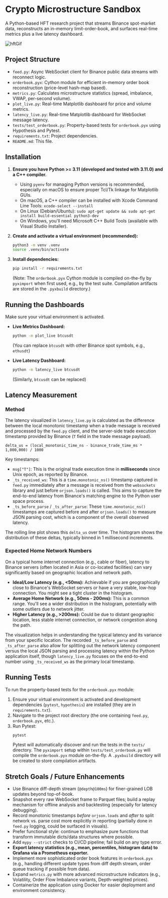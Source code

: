 # Crypto Microstructure Sandbox

A Python-based HFT research project that streams Binance spot-market data, reconstructs an in-memory limit-order-book, and surfaces real-time metrics plus a live latency dashboard.

![hftGif](https://github.com/user-attachments/assets/b1745aec-1c63-492c-a696-b47c2de76170)

## Project Structure

- `feed.py`: Async WebSocket client for Binance public data streams with reconnect logic.
- `orderbook.pyx`: Cython module for efficient in-memory order book reconstruction (price-level hash-map based).
- `metrics.py`: Calculates microstructure statistics (spread, imbalance, VWAP, per-second volume).
- `plot_live.py`: Real-time Matplotlib dashboard for price and volume metrics.
- `latency_live.py`: Real-time Matplotlib dashboard for WebSocket message latency.
- `tests/test_orderbook.py`: Property-based tests for `orderbook.pyx` using Hypothesis and Pytest.
- `requirements.txt`: Project dependencies.
- `README.md`: This file.

## Installation

1.  **Ensure you have Python >= 3.11 (developed and tested with 3.11.0) and a C++ compiler.**
    *   Using `pyenv` for managing Python versions is recommended, especially on macOS to ensure proper Tcl/Tk linkage for Matplotlib GUIs.
    *   On macOS, a C++ compiler can be installed with Xcode Command Line Tools: `xcode-select --install`
    *   On Linux (Debian/Ubuntu): `sudo apt-get update && sudo apt-get install build-essential python3-dev`
    *   On Windows, you'll need Microsoft C++ Build Tools (available with Visual Studio Installer).

2.  **Create and activate a virtual environment (recommended):**
    ```bash
    python3 -m venv .venv
    source .venv/bin/activate
    ```

3.  **Install dependencies:**
    ```bash
    pip install -r requirements.txt
    ```
    (Note: The `orderbook.pyx` Cython module is compiled on-the-fly by `pyximport` when first used, e.g., by the test suite. Compilation artifacts are stored in the `.pyxbuild` directory.)

## Running the Dashboards

Make sure your virtual environment is activated.

*   **Live Metrics Dashboard:**
    ```bash
    python -m plot_live btcusdt
    ```
    (You can replace `btcusdt` with other Binance spot symbols, e.g., `ethusdt`)

*   **Live Latency Dashboard:**
    ```bash
    python -m latency_live btcusdt
    ```
    (Similarly, `btcusdt` can be replaced)

## Latency Measurement

### Method

The latency visualized in `latency_live.py` is calculated as the difference between the local monotonic timestamp when a trade message is received and processed by the `feed.py` client, and the server-side trade execution timestamp provided by Binance (`T` field in the trade message payload).

`delta_us = (local_monotonic_time_ns - binance_trade_time_ms * 1,000,000) / 1000`

Key timestamps:
*   `msg["T"]`: This is the original trade execution time in **milliseconds** since Unix epoch, as reported by Binance.
*   `_ts_received_ws`: This is a `time.monotonic_ns()` timestamp captured in `feed.py` immediately after a message is received from the `websockets` library and just before `orjson.loads()` is called. This aims to capture the end-to-end latency from Binance's matching engine to the Python user space process.
*   `_ts_before_parse` / `_ts_after_parse`: These `time.monotonic_ns()` timestamps are captured before and after `orjson.loads()` to measure JSON parsing cost, which is a component of the overall observed latency.

The rolling line plot shows this `delta_us` over time. The histogram shows the distribution of these deltas, typically binned in 1 millisecond increments.

### Expected Home Network Numbers

On a typical home internet connection (e.g., cable or fiber), latency to Binance servers (often located in Asia or co-located facilities) can vary significantly based on geographic location and network path.

*   **Ideal/Low Latency (e.g., <50ms):** Achievable if you are geographically close to Binance's WebSocket servers or have a very stable, low-hop connection. You might see a tight cluster in the histogram.
*   **Average Home Network (e.g., 50ms - 200ms):** This is a common range. You'll see a wider distribution in the histogram, potentially with some outliers due to network jitter.
*   **Higher Latency (e.g., >200ms):** Could be due to distant geographic location, less stable internet connection, or network congestion along the path.

The visualization helps in understanding the typical latency and its variance from your specific location. The recorded `_ts_before_parse` and `_ts_after_parse` also allow for splitting out the network latency component versus the local JSON parsing and processing latency within the Python application itself, though `latency_live.py` focuses on the end-to-end number using `_ts_received_ws` as the primary local timestamp.

## Running Tests

To run the property-based tests for the `orderbook.pyx` module:

1.  Ensure your virtual environment is activated and development dependencies (`pytest`, `hypothesis`) are installed (they are in `requirements.txt`).
2.  Navigate to the project root directory (the one containing `feed.py`, `orderbook.pyx`, etc.).
3.  Run Pytest:
    ```bash
    pytest
    ```
    Pytest will automatically discover and run the tests in the `tests/` directory. The `pyximport` setup within `tests/test_orderbook.py` will compile the `orderbook.pyx` module on-the-fly.
A `.pyxbuild` directory will be created to store compilation artifacts.

## Stretch Goals / Future Enhancements

*   Use Binance diff-depth stream (`@depth@100ms`) for finer-grained LOB updates beyond top-of-book.
*   Snapshot every raw WebSocket frame to Parquet files; build a replay mechanism for offline analysis and backtesting (especially for latency debugging).
*   Record monotonic timestamps *before* `orjson.loads` and *after* to split network vs. parse cost more explicitly in reporting (partially done in `feed.py` logging, could be surfaced in visuals).
*   Prefer functional style: continue to emphasize pure functions that transform immutable dicts/data structures where possible.
*   Add `mypy --strict` checks to CI/CD pipeline; fail build on any type error.
*   **Export latency statistics (e.g., mean, percentiles, histogram data) to Grafana via a Prometheus exporter.**
*   Implement more sophisticated order book features in `orderbook.pyx` (e.g., handling different update types from diff depth stream, order queue tracking if possible from data).
*   Expand `metrics.py` with more advanced microstructure indicators (e.g., Volatility, Order Flow Imbalance variants, Depth-weighted prices).
*   Containerize the application using Docker for easier deployment and environment consistency. 
